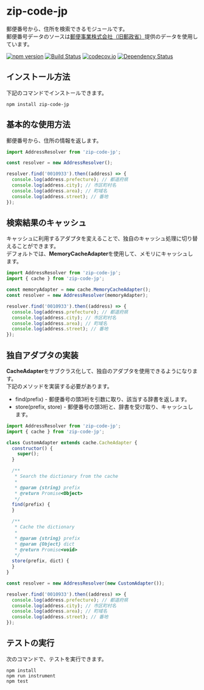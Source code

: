# zip-code-jp

郵便番号から、住所を検索できるモジュールです。  
郵便番号データのソースは[郵便事業株式会社（旧郵政省）](http://www.post.japanpost.jp/zipcode/download.html)提供のデータを使用しています。

[![npm version](https://badge.fury.io/js/zip-code-jp.svg)](https://badge.fury.io/js/zip-code-jp)
[![Build Status](https://travis-ci.org/holyshared/zip-code-jp.svg?branch=master)](https://travis-ci.org/holyshared/zip-code-jp)
[![codecov.io](https://codecov.io/github/holyshared/zip-code-jp/coverage.svg?branch=master)](https://codecov.io/github/holyshared/zip-code-jp?branch=master)
[![Dependency Status](https://www.versioneye.com/user/projects/564c68b14e32b6001e00036a/badge.svg?style=flat)](https://www.versioneye.com/user/projects/564c68b14e32b6001e00036a)

## インストール方法

下記のコマンドでインストールできます。

	npm install zip-code-jp

## 基本的な使用方法

郵便番号から、住所の情報を返します。

```js
import AddressResolver from 'zip-code-jp';

const resolver = new AddressResolver();

resolver.find('0010933').then((address) => {
  console.log(address.prefecture); // 都道府県
  console.log(address.city); // 市区町村名
  console.log(address.area); // 町域名
  console.log(address.street); // 番地
});
```

## 検索結果のキャッシュ

キャッシュに利用するアダプタを変えることで、独自のキャッシュ処理に切り替えることができます。  
デフォルトでは、**MemoryCacheAdapter**を使用して、メモリにキャッシュします。

```js
import AddressResolver from 'zip-code-jp';
import { cache } from 'zip-code-jp';

const memoryAdapter = new cache.MemoryCacheAdapter();
const resolver = new AddressResolver(memoryAdapter);

resolver.find('0010933').then((address) => {
  console.log(address.prefecture); // 都道府県
  console.log(address.city); // 市区町村名
  console.log(address.area); // 町域名
  console.log(address.street); // 番地
});
```

## 独自アダプタの実装

**CacheAdapter**をサブクラス化して、独自のアダプタを使用できるようになります。  
下記のメソッドを実装する必要があります。

* find(prefix) - 郵便番号の頭3桁を引数に取り、該当する辞書を返します。
* store(prefix, store) - 郵便番号の頭3桁と、辞書を受け取り、キャッシュします。

```js
import AddressResolver from 'zip-code-jp';
import { cache } from 'zip-code-jp';

class CustomAdapter extends cache.CacheAdapter {
  constructor() {
    super();
  }

  /**
   * Search the dictionary from the cache
   *
   * @param {string} prefix
   * @return Promise<Object>
   */
  find(prefix) {
  }

  /**
   * Cache the dictionary
   *
   * @param {string} prefix
   * @param {Object} dict
   * @return Promise<void>
   */
  store(prefix, dict) {
  }
}

const resolver = new AddressResolver(new CustomAdapter());

resolver.find('0010933').then((address) => {
  console.log(address.prefecture); // 都道府県
  console.log(address.city); // 市区町村名
  console.log(address.area); // 町域名
  console.log(address.street); // 番地
});
```

## テストの実行

次のコマンドで、テストを実行できます。

	npm install
	npm run instrument
	npm test
